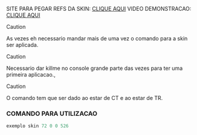 SITE PARA PEGAR REFS DA SKIN: [CLIQUE AQUI](https://1337.kubrv.hostzn.com/skins/)
VIDEO DEMONSTRACAO: [CLIQUE AQUI](https://drive.google.com/file/d/1_7i6N80QZsIicMAFM-O_7YuDc0vTAisX/view?usp=sharing)

> [!CAUTION]
> As vezes eh necessario mandar mais de uma vez o comando para a skin ser aplicada.

> [!CAUTION]
> Necessario dar killme no console grande parte das vezes para ter uma primeira aplicacao.,

> [!CAUTION]
> O comando tem que ser dado ao estar de CT e ao estar de TR.

### COMANDO PARA UTILIZACAO
```c
exemplo skin 72 0 0 526
```
